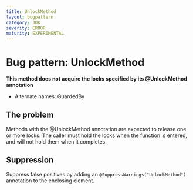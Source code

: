```yaml
---
title: UnlockMethod
layout: bugpattern
category: JDK
severity: ERROR
maturity: EXPERIMENTAL
---
```


# Bug pattern: UnlockMethod
__This method does not acquire the locks specified by its @UnlockMethod annotation__
  * Alternate names: GuardedBy
## The problem
Methods with the @UnlockMethod annotation are expected to release one or more locks. The caller must hold the locks when the function is entered, and will not hold them when it completes.

## Suppression
Suppress false positives by adding an `@SuppressWarnings("UnlockMethod")` annotation to the enclosing element.
